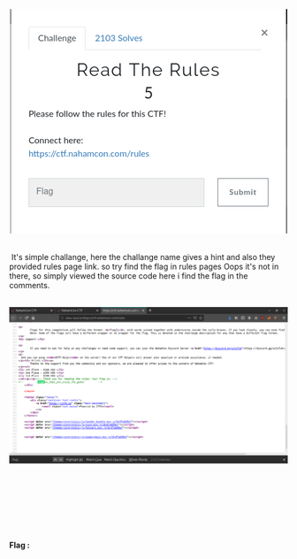 <div align="center">
<img src="readTheRules_0.png" alt="udmnxpdu"/>
</div>
<br />
<p>&nbsp;It's simple challange, here the challange name gives a hint and also they provided rules page link. so try find the flag in rules pages Oops it's not in there, so simply viewed the source code here i find the flag in the comments.</p>
<br />
<img src="readTheRules_1.png" alt="udmnxpdu" />
<b>Flag : </b><object type="text/plain" src="flag.txt"></object>
